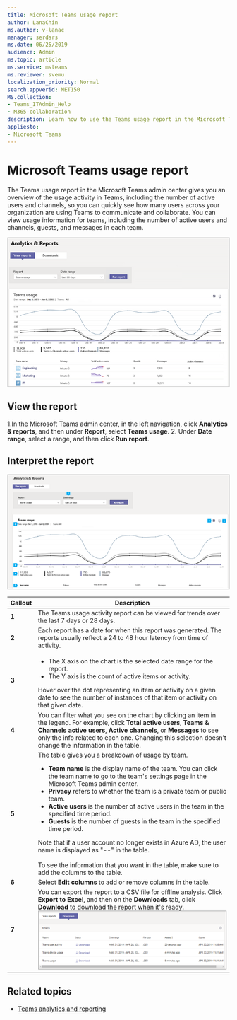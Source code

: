 ```yaml
---
title: Microsoft Teams usage report
author: LanaChin    
ms.author: v-lanac
manager: serdars
ms.date: 06/25/2019
audience: Admin
ms.topic: article
ms.service: msteams
ms.reviewer: svemu
localization_priority: Normal
search.appverid: MET150
MS.collection: 
- Teams_ITAdmin_Help
- M365-collaboration
description: Learn how to use the Teams usage report in the Microsoft Teams admin center to get an overview of Teams activity in your organization.
appliesto: 
- Microsoft Teams
---
```

# Microsoft Teams usage report

The Teams usage report in the Microsoft Teams admin center gives you an overview of the usage activity in Teams, including the number of active users and channels, so you can quickly see how many users across your organization are using Teams to communicate and collaborate. You can view usage information for  teams, including the number of active users and channels, guests, and messages in each team.

![Screen shot of the Teams usage report in the admin center](../media/teams-reports-teams-usage.png "Screen shot of the Teams usage report in the Microsoft Teams admin center")

## View the report

1.In the Microsoft Teams admin center, in the left navigation, click **Analytics & reports**, and then under **Report**, select **Teams usage**.
2. Under **Date range**, select a range, and then click **Run report**.

## Interpret the report

![Screen shot of the Teams usage report in the admin center](../media/teams-reports-teams-usage-with-callouts.png "Screen shot of the Teams usage report in the Microsoft Teams admin center with numbered callouts")

|Callout |Description  |
|--------|-------------|
|**1**   |The Teams usage activity report can be viewed for trends over the last 7 days or 28 days. |
|**2**   |Each report has a date for when this report was generated. The reports usually reflect a 24 to 48 hour latency from time of activity. |
|**3**   |<ul><li>The X axis on the chart is the selected date range for the report.</li> <li> The Y axis is the count of active items or activity.</li> </ul>Hover over the dot representing an item or activity on a given date to see the number of instances of that item or activity on that given date.|
|**4**   |You can filter what you see on the chart by clicking an item in the legend. For example, click  **Total active users**, **Teams & Channels active users**,  **Active channels**, or **Messages** to see only the info related to each one. Changing this selection doesn’t change the information in the table. |
|**5**   |The table gives you a breakdown of usage by team. <ul><li>**Team name** is the display name of the team. You can click the team name to go to the team's settings page in the Microsoft Teams admin center. </li> <li>**Privacy** refers to whether the team is a private team or public team.</li> <li>**Active users** is the number of active users in the team in the specified time period.</li><li>**Guests** is the number of guests in the team in the specified time period.</li> </li> </ul>Note that if a user account no longer exists in Azure AD, the user name is displayed as "--" in the table. <br><br>To see the information that you want in the table, make sure to add the columns to the table. |
|**6**   |Select **Edit columns** to add or remove columns in the table.|
|**7**   |You can export the report to a CSV file for offline analysis. Click **Export to Excel**, and then on the **Downloads** tab, click **Download** to download the report when it's ready.<br>![Screen shot of the Downloads tab showing exported reports to download](../media/teams-reports-export-to-csv.png)|

## Related topics
- [Teams analytics and reporting](teams-reporting-reference.md)
